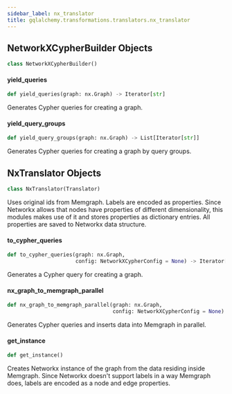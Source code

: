 ```yaml
---
sidebar_label: nx_translator
title: gqlalchemy.transformations.translators.nx_translator
---
```


## NetworkXCypherBuilder Objects

```python
class NetworkXCypherBuilder()
```

#### yield\_queries

```python
def yield_queries(graph: nx.Graph) -> Iterator[str]
```

Generates Cypher queries for creating a graph.

#### yield\_query\_groups

```python
def yield_query_groups(graph: nx.Graph) -> List[Iterator[str]]
```

Generates Cypher queries for creating a graph by query groups.

## NxTranslator Objects

```python
class NxTranslator(Translator)
```

Uses original ids from Memgraph. Labels are encoded as properties. Since Networkx allows
that nodes have properties of different dimensionality, this modules makes use of it and stores properties
as dictionary entries. All properties are saved to Networkx data structure.

#### to\_cypher\_queries

```python
def to_cypher_queries(graph: nx.Graph,
                      config: NetworkXCypherConfig = None) -> Iterator[str]
```

Generates a Cypher query for creating a graph.

#### nx\_graph\_to\_memgraph\_parallel

```python
def nx_graph_to_memgraph_parallel(graph: nx.Graph,
                                  config: NetworkXCypherConfig = None) -> None
```

Generates Cypher queries and inserts data into Memgraph in parallel.

#### get\_instance

```python
def get_instance()
```

Creates Networkx instance of the graph from the data residing inside Memgraph. Since Networkx doesn&#x27;t support labels in a way Memgraph does, labels
are encoded as a node and edge properties.

